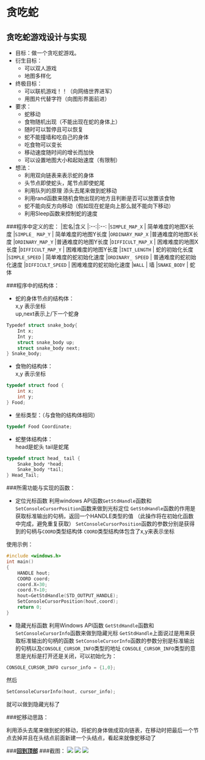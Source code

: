 贪吃蛇
========

贪吃蛇游戏设计与实现
--------
* 目标：做一个贪吃蛇游戏。
* 衍生目标：
  * 可以双人游戏
  * 地图多样化
* 终极目标：
  * 可以联机游戏！！（向网络世界进军）
  * 用图片代替字符（向图形界面前进）
* 要求：
  * 蛇移动
  * 食物随机出现（不能出现在蛇的身体上）
  * 随时可以暂停且可以恢复
  * 蛇不能撞墙和吃自己的身体
  * 吃食物可以变长
  * 移动速度随时间的增长而加快
  * 可以设置地图大小和起始速度（有限制）
* 想法：
  * 利用双向链表来表示蛇的身体
  * 头节点即使蛇头，尾节点即使蛇尾
  * 利用队列的原理 添头去尾来做到蛇移动
  * 利用rand函数来随机食物出现的地方且判断是否可以放置该食物
  * 蛇不能向反方向移动（假如现在蛇是向上那么就不能向下移动）
  * 利用Sleep函数来控制蛇的速度

###程序中定义的宏：
|宏名|含义
|:--:|:--:
|`SIMPLE_MAP_X`    |   简单难度的地图X长度
|`SIMPLE_ MAP_Y`   |  简单难度的地图Y长度
|`ORDINARY_MAP_X`  |普通难度的地图X长度
|`ORDINARY_MAP_Y`  |普通难度的地图Y长度
|`DIFFICULT_MAP_X` |  困难难度的地图X长度
|`DIFFICULT_MAP_Y` |  困难难度的地图Y长度
|`INIT_LENGTH`     |   蛇的初始化长度
|`SIMPLE_SPEED`    |   简单难度的蛇初始化速度
|`ORDINARY_ SPEED` |  普通难度的蛇初始化速度
|`DIFFICULT_SPEED` |   困难难度的蛇初始化速度
|`WALL`            |    墙
|`SNAKE_BODY`      |  蛇体

###程序中的结构体：

* 蛇的身体节点的结构体：<br>
x,y 表示坐标 <br>
up,next表示上/下一个蛇身

```c
Typedef struct snake_body{
    Int x;
    Int y;
    struct snake_body up;
    struct snake_body next;
} Snake_body;
```

* 食物的结构体：<br>
x,y 表示坐标

```c
typedef struct food {
    int x;
    int y;
} Food; 
```

* 坐标类型：（与食物的结构体相同）

```c
typedef Food Coordinate;
```

* 蛇整体结构体：<br>
  head是蛇头
  tail是蛇尾
  
```c
typedef struct head_ tail {
    Snake_body *head;
    Snake_body *tail;
} Head_Tail;
```

###所需功能与实现的函数：

* 定位光标函数
利用windows API函数`GetStdHandle`函数和`SetConsoleCursorPosition`函数来做到光标定位
`GetStdHandle`函数的作用是获取标准输出的句柄，返回一个HANDLE类型的值  （此操作将在初始化函数中完成，避免重复获取）
`SetConsoleCursorPosition`函数的参数分别是获得到的句柄与`COORD`类型结构体
`COORD`类型结构体包含了x,y来表示坐标

使用示例：

```c
#include <windows.h>
int main()
{
    HANDLE hout;
    COORD coord;
    coord.X=30;
    coord.Y=10;
    hout=GetStdHandle(STD_OUTPUT_HANDLE);
    SetConsoleCursorPosition(hout,coord); 
    return 0;
}
```

* 隐藏光标函数
利用Windows API函数
    `GetStdHandle`函数和`SetConsoleCursorInfo`函数来做到隐藏光标
`GetStdHandle`上面说过是用来获取标准输出的句柄的函数
`SetConsoleCursorInfo`函数的参数分别是标准输出的句柄以及`CONSOLE_CURSOR_INFO`类型的地址
`CONSOLE_CURSOR_INFO`类型的意思是光标是打开还是关闭，可以初始化为：

```c
CONSOLE_CURSOR_INFO cursor_info = {1,0};
```
然后
```c
SetConsoleCursorInfo(hout, cursor_info);
```

就可以做到隐藏光标了

###蛇移动思路：

利用添头去尾来做到蛇的移动，将蛇的身体做成双向链表，在移动时把最后一个节点去掉并且在头结点前面新建一个头结点，看起来就像蛇移动了

###__[回到顶部](#贪吃蛇)__
###截图：
![](https://github.com/TianLanhe/Others/raw/master/tanchishe/screenshot.png)
![](https://github.com/TianLanhe/Others/raw/master/tanchishe/screenshot2.png)
![](https://github.com/TianLanhe/Others/raw/master/tanchishe/screenshot3.png)


